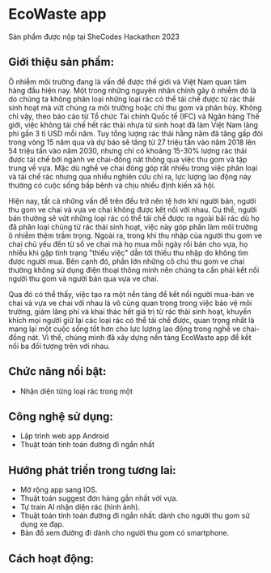 # EcoWaste app
Sản phẩm được nộp tại SheCodes Hackathon 2023
## Giới thiệu sản phẩm:
Ô nhiễm môi trường đang là vấn đề được thế giới và Việt Nam quan tâm hàng đầu hiện nay. Một trong những nguyên nhân chính gây ô nhiễm đó là do chúng ta không phân loại những loại rác có thể tái chế được từ rác thải sinh hoạt mà vứt chúng ra môi trường hoặc chỉ thu gom và phân hủy. Không chỉ vậy, theo báo cáo từ Tổ chức Tài chính Quốc tế (IFC) và Ngân hàng Thế giới, việc không tái chế hết rác thải nhựa từ sinh hoạt đã làm Việt Nam lãng phí gần 3 tỉ USD mỗi năm. Tuy tổng lượng rác thải hằng năm đã tăng gấp đôi trong vòng 15 năm qua và dự báo sẽ tăng từ 27 triệu tấn vào năm 2018 lên 54 triệu tấn vào năm 2030, nhưng chỉ có khoảng 15-30% lượng rác thải được tái chế bởi ngành ve chai-đồng nát thông qua việc thu gom và tập trung về vựa. Mặc dù nghề ve chai đóng góp rất nhiều trong việc phân loại và tái chế rác nhưng qua nhiều nghiên cứu chỉ ra, lực lượng lao động này thường có cuộc sống bấp bênh và chịu nhiều định kiến xã hội.

Hiện nay, tất cả những vấn đề trên đều trở nên tệ hơn khi người bán, người thu gom ve chai và vựa ve chai không được kết nối với nhau. Cụ thể, người bán thường sẽ vứt những loại rác có thể tái chế được ra ngoài bãi rác dù họ đã phân loại chúng từ rác thải sinh hoạt, việc này góp phần làm môi trường ô nhiễm thêm trầm trọng. Ngoài ra, trong khi thu nhập của người thu gom ve chai chủ yếu đến từ số ve chai mà họ mua mỗi ngày rồi bán cho vựa, họ nhiều khi gặp tình trạng "thiếu việc" dẫn tới thiếu thu nhập do không tìm được người mua. Bên cạnh đó, phần lớn những cô chú thu gom ve chai thường không sử dụng điện thoại thông minh nên chúng ta cần phải kết nối người thu gom và người bán qua vựa ve chai.

Qua đó có thể thấy, việc tạo ra một nền tảng để kết nối người mua-bán ve chai và vựa ve chai với nhau là vô cùng quan trọng trong việc bảo vệ môi trường, giảm lãng phí và khai thác hết giá trị từ rác thải sinh hoạt, khuyến khích mọi người giữ lại các loại rác có thể tái chế được, quan trọng nhất là mang lại một cuộc sống tốt hơn cho lực lượng lao động trong nghề ve chai-đồng nát. Vì thế, chúng mình đã xây dựng nền tảng EcoWaste app để kết nối ba đối tượng trên với nhau.
## Chức năng nổi bật:
- Nhận diện từng loại rác trong một 
## Công nghệ sử dụng:
- Lập trình web app Android
- Thuật toán tính toán đường đi ngắn nhất
## Hướng phát triển trong tương lai:
- Mở rộng app sang IOS.
- Thuật toán suggest đơn hàng gần nhất với vựa.
- Tự train AI nhận diện rác (hình ảnh).
- Thuật toán tính toán đường đi ngắn nhất: dành cho người thu gom sử dụng xe đạp.
- Bản đồ xem đường đi dành cho người thu gom có smartphone.
## Cách hoạt động:
